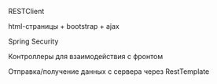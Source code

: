 RESTClient

html-страницы + bootstrap + ajax

Spring Security

Контроллеры для взаимодействия с фронтом

Отправка/получение данных с сервера через RestTemplate
